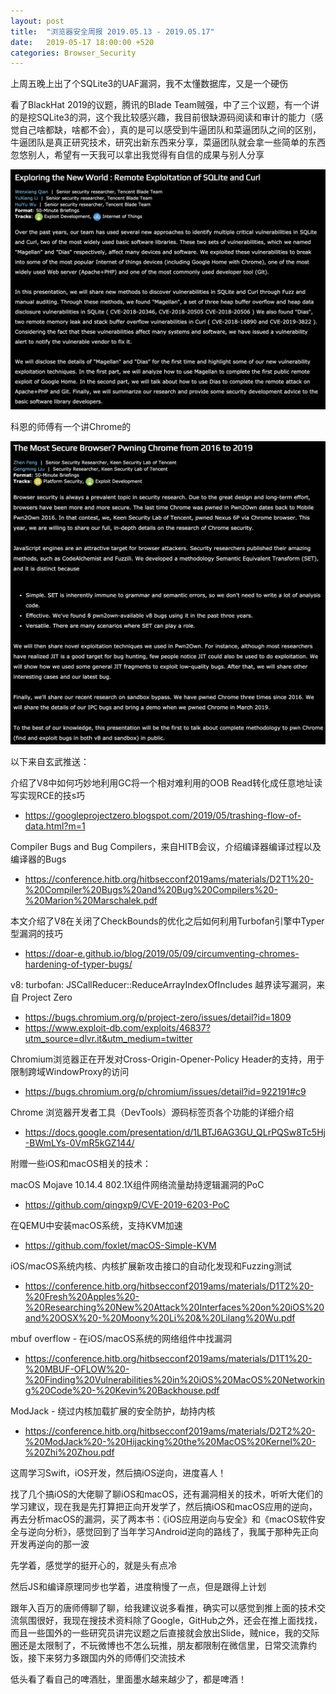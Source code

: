 ```yaml
---
layout: post
title:  "浏览器安全周报 2019.05.13 - 2019.05.17"
date:   2019-05-17 18:00:00 +520
categories: Browser_Security
---
```


上周五晚上出了个SQLite3的UAF漏洞，我不太懂数据库，又是一个硬伤

看了BlackHat 2019的议题，腾讯的Blade Team贼强，中了三个议题，有一个讲的是挖SQLite3的洞，这个我比较感兴趣，我目前很缺源码阅读和审计的能力（感觉自己啥都缺，啥都不会），真的是可以感受到牛逼团队和菜逼团队之间的区别，牛逼团队是真正研究技术，研究出新东西来分享，菜逼团队就会拿一些简单的东西忽悠别人，希望有一天我可以拿出我觉得有自信的成果与别人分享

![IMAGE](/assets/resources/B7DCE82DE7B4D6C35D325B8940B88BAB.jpg)

科恩的师傅有一个讲Chrome的

![IMAGE](/assets/resources/2F83B3C8C3CF61D46F1969B20769787D.jpg)

以下来自玄武推送：

介绍了V8中如何巧妙地利用GC将一个相对难利用的OOB Read转化成任意地址读写实现RCE的技s巧
- https://googleprojectzero.blogspot.com/2019/05/trashing-flow-of-data.html?m=1

Compiler Bugs and Bug Compilers，来自HITB会议，介绍编译器编译过程以及编译器的Bugs
- https://conference.hitb.org/hitbsecconf2019ams/materials/D2T1%20-%20Compiler%20Bugs%20and%20Bug%20Compilers%20-%20Marion%20Marschalek.pdf

本文介绍了V8在关闭了CheckBounds的优化之后如何利用Turbofan引擎中Typer型漏洞的技巧
- https://doar-e.github.io/blog/2019/05/09/circumventing-chromes-hardening-of-typer-bugs/

v8: turbofan: JSCallReducer::ReduceArrayIndexOfIncludes 越界读写漏洞，来自 Project Zero
- https://bugs.chromium.org/p/project-zero/issues/detail?id=1809
- https://www.exploit-db.com/exploits/46837?utm_source=dlvr.it&utm_medium=twitter

Chromium浏览器正在开发对Cross-Origin-Opener-Policy Header的支持，用于限制跨域WindowProxy的访问
- https://bugs.chromium.org/p/chromium/issues/detail?id=922191#c9

Chrome 浏览器开发者工具（DevTools）源码标签页各个功能的详细介绍
- https://docs.google.com/presentation/d/1LBTJ6AG3GU_QLrPQSw8Tc5Hj-BWmLYs-0VmR5kGZ144/

附赠一些iOS和macOS相关的技术：

macOS Mojave 10.14.4 802.1X组件网络流量劫持逻辑漏洞的PoC
- https://github.com/qingxp9/CVE-2019-6203-PoC

在QEMU中安装macOS系统，支持KVM加速
- https://github.com/foxlet/macOS-Simple-KVM

iOS/macOS系统内核、内核扩展新攻击接口的自动化发现和Fuzzing测试
- https://conference.hitb.org/hitbsecconf2019ams/materials/D1T2%20-%20Fresh%20Apples%20-%20Researching%20New%20Attack%20Interfaces%20on%20iOS%20and%20OSX%20-%20Moony%20Li%20&%20Lilang%20Wu.pdf

mbuf overflow - 在iOS/macOS系统的网络组件中找漏洞
- https://conference.hitb.org/hitbsecconf2019ams/materials/D1T1%20-%20MBUF-OFLOW%20-%20Finding%20Vulnerabilities%20in%20iOS%20MacOS%20Networking%20Code%20-%20Kevin%20Backhouse.pdf

ModJack - 绕过内核加载扩展的安全防护，劫持内核
- https://conference.hitb.org/hitbsecconf2019ams/materials/D2T2%20-%20ModJack%20-%20Hijacking%20the%20MacOS%20Kernel%20-%20Zhi%20Zhou.pdf

这周学习Swift，iOS开发，然后搞iOS逆向，进度喜人！

找了几个搞iOS的大佬聊了聊iOS和macOS，还有漏洞相关的技术，听听大佬们的学习建议，现在我是先打算把正向开发学了，然后搞iOS和macOS应用的逆向，再去分析macOS的漏洞，买了两本书：《iOS应用逆向与安全》和《macOS软件安全与逆向分析》，感觉回到了当年学习Android逆向的路线了，我属于那种先正向开发再逆向的那一波

先学着，感觉学的挺开心的，就是头有点冷

然后JS和编译原理同步也学着，进度稍慢了一点，但是跟得上计划

跟年入百万的唐师傅聊了聊，给我建议说多看推，确实可以感觉到推上面的技术交流氛围很好，我现在搜技术资料除了Google，GitHub之外，还会在推上面找找，而且一些国外的一些研究员讲完议题之后直接就会放出Slide，贼nice，我的交际圈还是太限制了，不玩微博也不怎么玩推，朋友都限制在微信里，日常交流靠约饭，接下来努力多跟国内外的师傅们交流技术

低头看了看自己的啤酒肚，里面墨水越来越少了，都是啤酒！